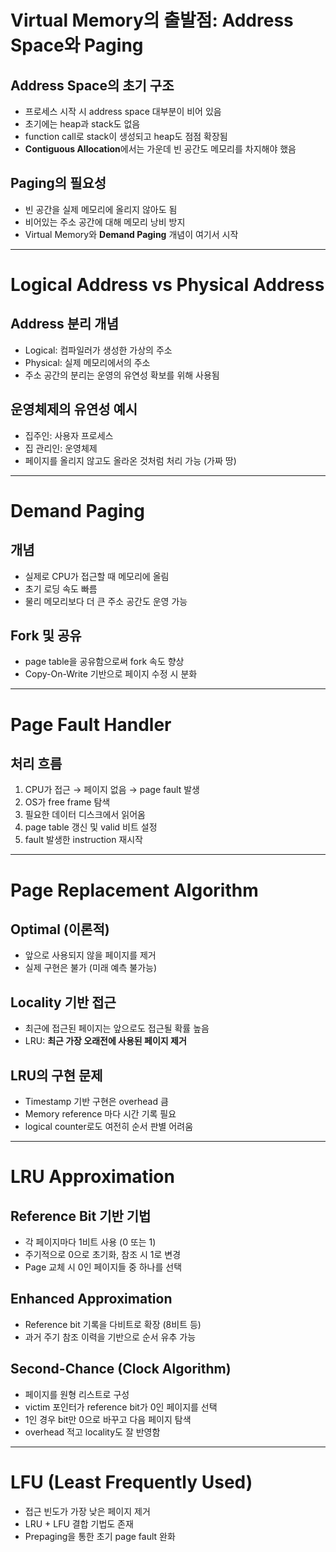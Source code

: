 # Virtual Memory의 출발점: Address Space와 Paging

## Address Space의 초기 구조
- 프로세스 시작 시 address space 대부분이 비어 있음
- 초기에는 heap과 stack도 없음
- function call로 stack이 생성되고 heap도 점점 확장됨
- **Contiguous Allocation**에서는 가운데 빈 공간도 메모리를 차지해야 했음

## Paging의 필요성
- 빈 공간을 실제 메모리에 올리지 않아도 됨
- 비어있는 주소 공간에 대해 메모리 낭비 방지
- Virtual Memory와 **Demand Paging** 개념이 여기서 시작

---

# Logical Address vs Physical Address

## Address 분리 개념
- Logical: 컴파일러가 생성한 가상의 주소
- Physical: 실제 메모리에서의 주소
- 주소 공간의 분리는 운영의 유연성 확보를 위해 사용됨

## 운영체제의 유연성 예시
- 집주인: 사용자 프로세스
- 집 관리인: 운영체제
- 페이지를 올리지 않고도 올라온 것처럼 처리 가능 (가짜 땅)

---

# Demand Paging

## 개념
- 실제로 CPU가 접근할 때 메모리에 올림
- 초기 로딩 속도 빠름
- 물리 메모리보다 더 큰 주소 공간도 운영 가능

## Fork 및 공유
- page table을 공유함으로써 fork 속도 향상
- Copy-On-Write 기반으로 페이지 수정 시 분화

---

# Page Fault Handler

## 처리 흐름
1. CPU가 접근 → 페이지 없음 → page fault 발생
2. OS가 free frame 탐색
3. 필요한 데이터 디스크에서 읽어옴
4. page table 갱신 및 valid 비트 설정
5. fault 발생한 instruction 재시작

---

# Page Replacement Algorithm

## Optimal (이론적)
- 앞으로 사용되지 않을 페이지를 제거
- 실제 구현은 불가 (미래 예측 불가능)

## Locality 기반 접근
- 최근에 접근된 페이지는 앞으로도 접근될 확률 높음
- LRU: **최근 가장 오래전에 사용된 페이지 제거**

## LRU의 구현 문제
- Timestamp 기반 구현은 overhead 큼
- Memory reference 마다 시간 기록 필요
- logical counter로도 여전히 순서 판별 어려움

---

# LRU Approximation

## Reference Bit 기반 기법
- 각 페이지마다 1비트 사용 (0 또는 1)
- 주기적으로 0으로 초기화, 참조 시 1로 변경
- Page 교체 시 0인 페이지들 중 하나를 선택

## Enhanced Approximation
- Reference bit 기록을 다비트로 확장 (8비트 등)
- 과거 주기 참조 이력을 기반으로 순서 유추 가능

## Second-Chance (Clock Algorithm)
- 페이지를 원형 리스트로 구성
- victim 포인터가 reference bit가 0인 페이지를 선택
- 1인 경우 bit만 0으로 바꾸고 다음 페이지 탐색
- overhead 적고 locality도 잘 반영함

---

# LFU (Least Frequently Used)
- 접근 빈도가 가장 낮은 페이지 제거
- LRU + LFU 결합 기법도 존재
- Prepaging을 통한 초기 page fault 완화